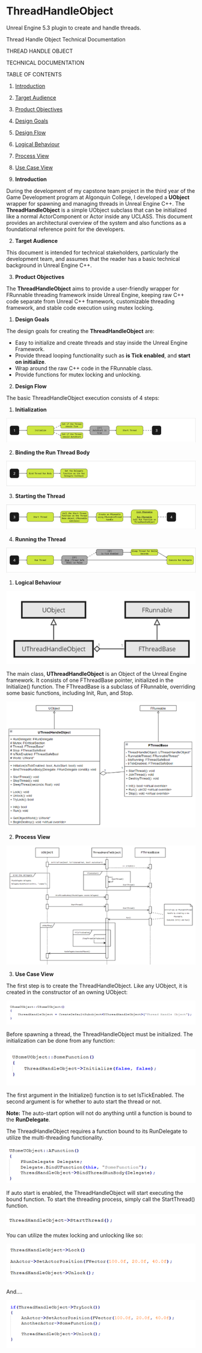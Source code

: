 # ThreadHandleObject
Unreal Engine 5.3 plugin to create and handle threads.

Thread Handle Object Technical Documentation 

THREAD HANDLE OBJECT

TECHNICAL DOCUMENTATION

TABLE OF CONTENTS

1. [Introduction](#_page2_x70.00_y72.00)
1. [Target Audience](#_page2_x70.00_y216.00)
1. [Product Objectives](#_page2_x70.00_y317.00)
1. [Design Goals](#_page2_x70.00_y432.00)
1. [Design Flow](#_page3_x70.00_y72.00)
1. [Logical Behaviour](#_page4_x70.00_y72.00)
1. [Process View](#_page5_x70.00_y72.00)
1. [Use Case View](#_page6_x70.00_y72.00)

1. **<a name="_page2_x70.00_y72.00"></a>Introduction** 

During the development of my capstone team project in the third year of the Game Development program at Algonquin College, I developed a **UObject** wrapper for spawning and managing threads in Unreal Engine C++. The **ThreadHandleObject** is a simple UObject subclass that can be initialized like a normal ActorComponent or Actor inside any UCLASS. This document provides an architectural overview of the system and also functions as a foundational reference point for the developers. 

2. **Target<a name="_page2_x70.00_y216.00"></a> Audience** 

This document is intended for technical stakeholders, particularly the development team, and assumes that the reader has a basic technical background in Unreal Engine C++. 

3. **Product<a name="_page2_x70.00_y317.00"></a> Objectives** 

The **ThreadHandleObject** aims to provide a user-friendly wrapper for FRunnable threading framework inside Unreal Engine, keeping raw C++ code separate from Unreal C++ framework, customizable threading framework, and stable code execution using mutex locking. 

1. **Design<a name="_page2_x70.00_y432.00"></a> Goals** 

The design goals for creating the **ThreadHandleObject** are: 

- Easy to initialize and create threads and stay inside the Unreal Engine Framework. 
- Provide thread looping functionality such as **is Tick enabled**, and **start on initialize**. 
- Wrap around the raw C++ code in the FRunnable class. 
- Provide functions for mutex locking and unlocking. 
2. **Design<a name="_page3_x70.00_y72.00"></a> Flow** 

The basic ThreadHandleObject execution consists of 4 steps: 

1. **Initialization** 

![](readme_images/Aspose.Words.21330127-f8ef-4695-b1b3-0306705b814f.001.png)

2. **Binding the Run Thread Body** 

![](readme_images/Aspose.Words.21330127-f8ef-4695-b1b3-0306705b814f.002.png)

3. **Starting the Thread** 

![](readme_images/Aspose.Words.21330127-f8ef-4695-b1b3-0306705b814f.003.png)

4. **Running the Thread** 

![](readme_images/Aspose.Words.21330127-f8ef-4695-b1b3-0306705b814f.004.png)

1. **Logical<a name="_page4_x70.00_y72.00"></a> Behaviour** 

![](readme_images/Aspose.Words.21330127-f8ef-4695-b1b3-0306705b814f.005.png)

The main class, **UThreadHandleObject** is an Object of the Unreal Engine framework. It consists of one FThreadBase pointer, initialized in the Initialize() function. The FThreadBase is a subclass of FRunnable, overriding some basic functions, including Init, Run, and Stop. 

![](readme_images/Aspose.Words.21330127-f8ef-4695-b1b3-0306705b814f.006.png)

2. **Process<a name="_page5_x70.00_y72.00"></a> View** 

![](readme_images/Aspose.Words.21330127-f8ef-4695-b1b3-0306705b814f.007.png)

3. **Use<a name="_page6_x70.00_y72.00"></a> Case View** 

The first step is to create the ThreadHandleObject. Like any UObject, it is created in the constructor of an owning UObject: 

![](readme_images/Aspose.Words.21330127-f8ef-4695-b1b3-0306705b814f.008.png)

Before spawning a thread, the ThreadHandleObject must be initialized. The initialization can be done from any function: 

![](readme_images/Aspose.Words.21330127-f8ef-4695-b1b3-0306705b814f.009.png)

The first argument in the Initialize() function is to set IsTickEnabled. The second argument is for whether to auto start the thread or not. 

**Note:** The auto-start option will not do anything until a function is bound to the **RunDelegate**. 

The ThreadHandleObject requires a function bound to its RunDelegate to utilize the multi-threading functionality. 

![](readme_images/Aspose.Words.21330127-f8ef-4695-b1b3-0306705b814f.010.png)

If auto start is enabled, the ThreadHandleObject will start executing the bound function. To start the threading process, simply call the StartThread() function. 

![](readme_images/Aspose.Words.21330127-f8ef-4695-b1b3-0306705b814f.011.png)

You can utilize the mutex locking and unlocking like so: 

![](readme_images/Aspose.Words.21330127-f8ef-4695-b1b3-0306705b814f.012.png)

And…. 

![](readme_images/Aspose.Words.21330127-f8ef-4695-b1b3-0306705b814f.013.png)
[](readme_images/Aspose.Words.21330127-f8ef-4695-b1b3-0306705b814f.014.png)
